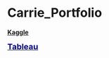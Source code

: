 # Carrie_Portfolio

[**Kaggle**](https://www.kaggle.com/carriech) 

[**<font color = Darkblue size = 4>Tableau</font>**](https://public.tableau.com/app/profile/carrie.chen5593#!/?newProfile=&activeTab=0)
